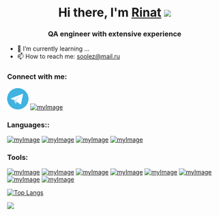 <h1 align="center">Hi there, I'm <a href="https://github.com/ZloyByryndyk" target="_blank">Rinat</a> 
<img src="https://github.com/blackcater/blackcater/raw/main/images/Hi.gif" height="32"/></h1>
<h3 align="center">QA engineer with extensive experience</h3>

- 🌱 I’m currently learning ...
- 📫 How to reach me: soolez@mail.ru

<h3>Connect with me:</h3>
<a href="https://t.me/ZloyByryndyk"><img src="icon/telegram-svgrepo-com.svg" width="50px" height="50px" alt="myImage"></a>
<a href="https://t.me/ZloyByryndyk"><img src="linkedin-svgrepo-com.svg" width="50px" height="50px" alt="myImage"></a>

<h3>Languages::</h3>
<a href="http://htmlbook.ru/html?"><img src="html5-svgrepo-com.svg" width="50px" height="50px" alt="myImage"></a>
<a href="http://htmlbook.ru/css?"><img src="css3-svgrepo-com.svg" width="50px" height="50px" alt="myImage"></a>
<a href="https://learn.javascript.ru"><img src="javascript-svgrepo-com.svg" width="50px" height="50px" alt="myImage"></a>
<a href="https://www.java.com/ru/about/"><img src="java-svgrepo-com.svg" width="50px" height="50px" alt="myImage"></a>

<h3>Tools:</h3>
<a href="https://git-scm.com"><img src="git-svgrepo-com.svg" width="50px" height="50px" alt="myImage"></a>
<a href="https://www.gnu.org/software/bash/"><img src="bash-icon-svgrepo-com.svg" width="50px" height="50px" alt="myImage"></a>
<a href="https://code.visualstudio.com"><img src="visual-studio-code-logo-svgrepo-com.svg" width="50px" height="50px" alt="myImage"></a>
<a href="https://www.figma.com/community"><img src="figma-svgrepo-com.svg" width="50px" height="50px" alt="myImage"></a>
<a href="https://www.postman.com"><img src="postman-icon-svgrepo-com.svg" width="50px" height="50px" alt="myImage"></a>
<a href="https://insomnia.rest/download"><img src="insomnia-svgrepo-com.svg" width="50px" height="50px" alt="myImage"></a>
<a href="https://codecept.io"><img src="codeceptjs-svgrepo-com.svg" width="50px" height="50px" alt="myImage"></a>
<a href="https://appium.io"><img src="appium-svgrepo-com.svg" width="50px" height="50px" alt="myImage"></a>


[![Top Langs](https://github-readme-stats.vercel.app/api/top-langs/?username=ZloyByryndyk&layout=compact&theme=radical)](https://github.com/ZloyByryndyk/github-readme-stats)

![](https://komarev.com/ghpvc/?username=your-github-ZloyByryndyk)

